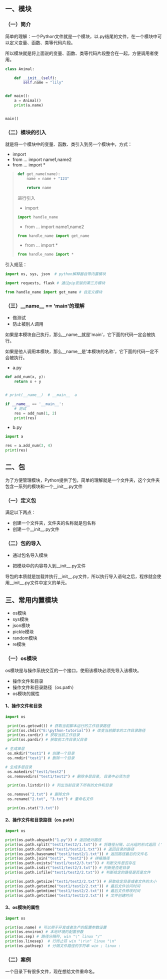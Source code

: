 ## 一、模块

### （一）简介

简单的理解：一个Python文件就是一个模块，以.py结尾的文件，在一个模块中可以定义变量、函数、类等代码片段。

所以模块就是将上面说的变量、函数、类等代码片段整合在一起，方便调用者使用。

```python
class Animal:

    def __init__(self):
        self.name = "lily"


def main():
    a = Animal()
    print(a.name)


main()

```

### （二）模块的引入

就是将一个模块中的变量、函数、类引入到另一个模块中，方式：

- import
- from ... import name1,name2
- from ... import *

> ```python
> def get_name(name):
>     name = name + "123"
> 
>     return name
> 
> ```
>
> 进行引入
>
> - import
>
> ```python
> import handle_name
> ```
>
> - from ... import name1,name2
>
> ```python
> from handle_name import get_name
> ```
>
> - from ... import *
>
> ```python
> from handle_name import *
> ```

引入规范：

```python
import os, sys, json  # python解释器自带内置模块

import requests, flask # 通过pip安装的第三方模块

from handle_name import get_name # 自定义模块
```

### （三）\_\_name\_\_  == 'main'的理解

- 做测试
- 防止被别人调用

如果是本模块自己执行，那么_\_name\_\_就是'main'，它下面的代码一定会被执行。

如果是他人调用本模块，那么_\_name\_\_是'本模块的名称'，它下面的代码一定不会被执行。

- a.py

```python
def add_num(x, y):
    return x + y


# print(__name__)  # __main__  a

if __name__ == '__main__':
    # 测试
    res = add_num(1, 2)
    print(res)

```

- b.py

```python
import a

res = a.add_num(3, 4)
print(res)

```

## 二、包

为了方便管理模块，Python提供了包，简单的理解就是一个文件夹，这个文件夹包含一系列的模块和一个\_\_init\_\_.py文件

### （一）定义包

满足以下两点：

- 创建一个文件夹，文件夹的名称就是包名称
- 创建一个\_\_init\_\_.py文件

### （二）包的导入

- 通过包名导入模块

- 把模块中的内容导入到_\_init\_\_.py文件

导包的本质就是加载并执行\_\_init\_\_.py文件，所以执行导入语句之后，程序就会使用_\_init\_\_.py文件中定义的单元。

## 三、常用内置模块

- os模块
- sys模块
- json模块
- pickle模块
- random模块
- re模块

### （一）os模块

os模块是与操作系统交互的一个接口，使用该模块必须先导入该模块。

- 操作文件和目录
- 操作文件和目录路径（os.path）
- os模块的属性

#### 1、操作文件和目录

```python
import os

 print(os.getcwd()) # 获取当前脚本运行的工作目录路径
 print(os.chdir("E:\python-tutorial")) # 改变当前脚本的工作目录路径
 print(os.curdir) # 获取当前工作目录
 print(os.pardir) # 获取前工作目录父目录

# 生成单层
 os.mkdir("test1") # 创建一个目录
 os.rmdir("test1") # 删除一个目录

# 生成多层目录
 os.makedirs("test1/test2")
 os.removedirs("test1/test2") # 删除多层目录, 目录中必须为空

 print(os.listdir()) # 列出当前目录下所有的文件和目录

 os.remove("2.txt") # 删除文件
 os.rename("2.txt", "3.txt") # 重命名文件

 print(os.stat("3.txt"))

```

#### 2、操作文件和目录路径（os.path）

```python
import os

print(os.path.abspath("1.py")) # 返回绝对路径
print(os.path.split("test1/test2/1.txt")) # 将路径分隔，以元组的形式返回 ('test1/test2', '1.txt')
print(os.path.dirname("test1/test2/1.txt")) # 返回目录的路径
print(os.path.basename("test1/test2/1.txt")) # 返回路径最后的文件名
print(os.path.join("test1", "test2")) # 拼接路径
print(os.path.exists("test1/test2/3.txt")) # 判断文件是否存在
print(os.path.isdir("test1/test2/3.txt")) # 判断是否是目录
print(os.path.isfile("test1/test2/2.txt")) # 判断给定的路径是否是文件

print(os.path.getsize("test1/test2/2.txt")) # 获取给定目录或者文件的大小
print(os.path.getatime("test1/test2/2.txt")) # 最后文件访问时间
print(os.path.getmtime("test1/test2/2.txt")) # 最后文件修改时间
print(os.path.getctime("test1/test2/2.txt")) # 文件创建时间
```

#### 3、os模块的属性

```python
import os

print(os.name) # 可以用于开发或者生产的配置参数设置
print(os.environ) # 本地环境的配置参数
print(os.sep) # 路径分隔符, win "\" linux "/"
print(os.linesep)  # 行终止符 win "\r\n" linux "\n"
print(os.pathsep)  # 分隔文件路径的字符串 win ; linux :
```

### （二）案例

一个目录下有很多文件，现在想给文件重命名。









